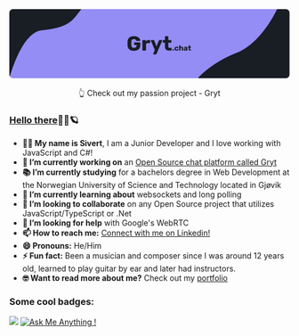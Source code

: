 <div align="center">
  <a href='https://github.com/Gryt-chat'><img src="https://raw.githubusercontent.com/Gryt-chat/gryt/main/content/github-banner-v2.png"></a>
  <p>👆 Check out my passion project - Gryt</p>
</div>

### [Hello there](https://youtu.be/rEq1Z0bjdwc?t=6)👋🏼:ringed_planet:

- **🧔🏼 My name is Sivert**, I am a Junior Developer and I love working with JavaScript and C#!
- **🔭 I’m currently working on** an <a href='https://github.com/Gryt-chat'>Open Source chat platform called Gryt</a>
- **📚 I’m currently studying** for a bachelors degree in Web Development at the Norwegian University of Science and Technology located in Gjøvik
- **🌱 I’m currently learning about** websockets and long polling
- **👯 I’m looking to collaborate** on any Open Source project that utilizes JavaScript/TypeScript or .Net
- **🤔 I’m looking for help** with Google's WebRTC
- **📫 How to reach me:** [Connect with me on Linkedin!](https://www.linkedin.com/in/sivertgullberghansen/)
- **😄 Pronouns:** He/Him
- **⚡ Fun fact:** Been a musician and composer since I was around 12 years old, learned to play guitar by ear and later had instructors.
- **🤓 Want to read more about me?** Check out my [portfolio](https://sivert.io)

### Some cool badges:

![](https://komarev.com/ghpvc/?username=SivertGullbergHansen&color=fd1d8b) 
[![Ask Me Anything !](https://img.shields.io/badge/Ask%20me-anything-1abc9c.svg)](https://GitHub.com/SivertGullbergHansen/ama)
